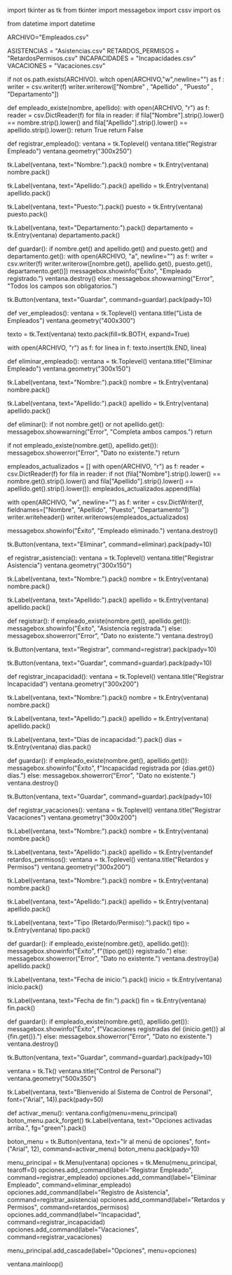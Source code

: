 import tkinter as tk
from tkinter import messagebox
import cssv
import os 

from datetime import datetime

ARCHIVO="Empleados.csv"

ASISTENCIAS = "Asistencias.csv"
RETARDOS_PERMISOS = "RetardosPermisos.csv"
INCAPACIDADES = "Incapacidades.csv"
VACACIONES = "Vacaciones.csv"


if not os.path.exists(ARCHIVO).
witch open(ARCHIVO,"w",newline="") as f :
 writer =  csv.writer(f)
 writer.writerow(["Nombre" , "Apellido" , "Puesto" , "Departamento"])

 
 def empleado_existe(nombre, apellido):
    with open(ARCHIVO, "r") as f:
        reader = csv.DictReader(f)
        for fila in reader:
            if fila["Nombre"].strip().lower() == nombre.strip().lower() and fila["Apellido"].strip().lower() == apellido.strip().lower():
                return True
    return False

def registrar_empleado():
    ventana = tk.Toplevel()
    ventana.title("Registrar Empleado")
    ventana.geometry("300x250")

 tk.Label(ventana, text="Nombre:").pack()
    nombre = tk.Entry(ventana)
    nombre.pack() 
    
   tk.Label(ventana, text="Apellido:").pack()
    apellido = tk.Entry(ventana)
    apellido.pack()

   tk.Label(ventana, text="Puesto:").pack()
    puesto = tk.Entry(ventana)
    puesto.pack()
    
   tk.Label(ventana, text="Departamento:").pack()
    departamento = tk.Entry(ventana)
    departamento.pack()

   def guardar():
        if nombre.get() and apellido.get() and puesto.get() and departamento.get():
            with open(ARCHIVO, "a", newline="") as f:
                writer = csv.writer(f)
                writer.writerow([nombre.get(), apellido.get(), puesto.get(), departamento.get()])
            messagebox.showinfo("Éxito", "Empleado registrado.")
            ventana.destroy()
        else:
            messagebox.showwarning("Error", "Todos los campos son obligatorios.")

   tk.Button(ventana, text="Guardar", command=guardar).pack(pady=10)

   
def ver_empleados():
    ventana = tk.Toplevel()
    ventana.title("Lista de Empleados")
    ventana.geometry("400x300")

   texto = tk.Text(ventana)
    texto.pack(fill=tk.BOTH, expand=True)

   with open(ARCHIVO, "r") as f:
        for linea in f:
            texto.insert(tk.END, linea)

    
def eliminar_empleado():
    ventana = tk.Toplevel()
    ventana.title("Eliminar Empleado")
    ventana.geometry("300x150")

   tk.Label(ventana, text="Nombre:").pack()
    nombre = tk.Entry(ventana)
    nombre.pack()

   tk.Label(ventana, text="Apellido:").pack()
    apellido = tk.Entry(ventana)
    apellido.pack()   

   def eliminar():
        if not nombre.get() or not apellido.get():
            messagebox.showwarning("Error", "Completa ambos campos.")
            return

   if not empleado_existe(nombre.get(), apellido.get()):
            messagebox.showerror("Error", "Dato no existente.")
            return

   empleados_actualizados = []
        with open(ARCHIVO, "r") as f:
            reader = csv.DictReader(f)
            for fila in reader:
                if not (fila["Nombre"].strip().lower() == nombre.get().strip().lower() and 
                        fila["Apellido"].strip().lower() == apellido.get().strip().lower()):
                    empleados_actualizados.append(fila)

    
   with open(ARCHIVO, "w", newline="") as f:
            writer = csv.DictWriter(f, fieldnames=["Nombre", "Apellido", "Puesto", "Departamento"])
            writer.writeheader()
            writer.writerows(empleados_actualizados)

   messagebox.showinfo("Éxito", "Empleado eliminado.")
        ventana.destroy()

   tk.Button(ventana, text="Eliminar", command=eliminar).pack(pady=10)

   ef registrar_asistencia():
    ventana = tk.Toplevel()
    ventana.title("Registrar Asistencia")
    ventana.geometry("300x150")

   tk.Label(ventana, text="Nombre:").pack()
    nombre = tk.Entry(ventana)
    nombre.pack()

   tk.Label(ventana, text="Apellido:").pack()
    apellido = tk.Entry(ventana)
    apellido.pack()

   def registrar():
        if empleado_existe(nombre.get(), apellido.get()):
            messagebox.showinfo("Éxito", "Asistencia registrada.")
        else:
            messagebox.showerror("Error", "Dato no existente.")
        ventana.destroy()

   tk.Button(ventana, text="Registrar", command=registrar).pack(pady=10)


   tk.Button(ventana, text="Guardar", command=guardar).pack(pady=10)

def registrar_incapacidad():
    ventana = tk.Toplevel()
    ventana.title("Registrar Incapacidad")
    ventana.geometry("300x200")

   tk.Label(ventana, text="Nombre:").pack()
    nombre = tk.Entry(ventana)
    nombre.pack()

   tk.Label(ventana, text="Apellido:").pack()
    apellido = tk.Entry(ventana)
    apellido.pack()

   tk.Label(ventana, text="Días de incapacidad:").pack()
    dias = tk.Entry(ventana)
    dias.pack()

 def guardar():
        if empleado_existe(nombre.get(), apellido.get()):
            messagebox.showinfo("Éxito", f"Incapacidad registrada por {dias.get()} días.")
        else:
            messagebox.showerror("Error", "Dato no existente.")
        ventana.destroy()

   tk.Button(ventana, text="Guardar", command=guardar).pack(pady=10)

def registrar_vacaciones():
    ventana = tk.Toplevel()
    ventana.title("Registrar Vacaciones")
    ventana.geometry("300x200")

   tk.Label(ventana, text="Nombre:").pack()
    nombre = tk.Entry(ventana)
    nombre.pack()

   tk.Label(ventana, text="Apellido:").pack()
    apellido = tk.Entry(ventandef retardos_permisos():
    ventana = tk.Toplevel()
    ventana.title("Retardos y Permisos")
    ventana.geometry("300x200")

   tk.Label(ventana, text="Nombre:").pack()
    nombre = tk.Entry(ventana)
    nombre.pack()

   tk.Label(ventana, text="Apellido:").pack()
    apellido = tk.Entry(ventana)
    apellido.pack()

   tk.Label(ventana, text="Tipo (Retardo/Permiso):").pack()
    tipo = tk.Entry(ventana)
    tipo.pack()

   def guardar():
        if empleado_existe(nombre.get(), apellido.get()):
            messagebox.showinfo("Éxito", f"{tipo.get()} registrado.")
        else:
            messagebox.showerror("Error", "Dato no existente.")
        ventana.destroy()a)
    apellido.pack()

   tk.Label(ventana, text="Fecha de inicio:").pack()
    inicio = tk.Entry(ventana)
    inicio.pack()

   tk.Label(ventana, text="Fecha de fin:").pack()
    fin = tk.Entry(ventana)
    fin.pack()

   def guardar():
        if empleado_existe(nombre.get(), apellido.get()):
            messagebox.showinfo("Éxito", f"Vacaciones registradas del {inicio.get()} al {fin.get()}.")
        else:
            messagebox.showerror("Error", "Dato no existente.")
        ventana.destroy()

   tk.Button(ventana, text="Guardar", command=guardar).pack(pady=10)

   ventana = tk.Tk()
ventana.title("Control de Personal")
ventana.geometry("500x350")

tk.Label(ventana, text="Bienvenido al Sistema de Control de Personal", font=("Arial", 14)).pack(pady=50)


def activar_menu():
    ventana.config(menu=menu_principal)
    boton_menu.pack_forget()
    tk.Label(ventana, text="Opciones activadas arriba.", fg="green").pack()

boton_menu = tk.Button(ventana, text="Ir al menú de opciones", font=("Arial", 12), command=activar_menu)
boton_menu.pack(pady=10)

menu_principal = tk.Menu(ventana)
opciones = tk.Menu(menu_principal, tearoff=0)
opciones.add_command(label="Registrar Empleado", command=registrar_empleado)
opciones.add_command(label="Eliminar Empleado", command=eliminar_empleado)
opciones.add_command(label="Registro de Asistencia", command=registrar_asistencia)
opciones.add_command(label="Retardos y Permisos", command=retardos_permisos)
opciones.add_command(label="Incapacidad", command=registrar_incapacidad)
opciones.add_command(label="Vacaciones", command=registrar_vacaciones)

menu_principal.add_cascade(label="Opciones", menu=opciones)

ventana.mainloop()



    
  
    
    
    
